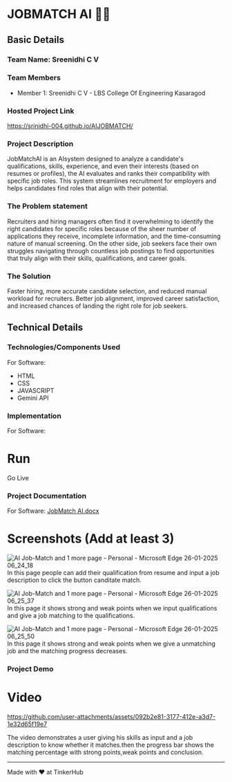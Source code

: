 # JOBMATCH AI 👩‍💻

## Basic Details
### Team Name: Sreenidhi C V


### Team Members
- Member 1: Sreenidhi C V - LBS College Of Engineering Kasaragod


### Hosted Project Link
https://srinidhi-004.github.io/AIJOBMATCH/

### Project Description
JobMatchAI is an  AIsystem designed to analyze a candidate's qualifications, skills, experience, and even their interests (based on resumes or profiles), the AI evaluates and ranks their compatibility with specific job roles. This system streamlines recruitment for employers and helps candidates find roles that align with their potential.

### The Problem statement
Recruiters and hiring managers often find it overwhelming to identify the right candidates for specific roles because of the sheer number of applications they receive, incomplete information, and the time-consuming nature of manual screening. On the other side, job seekers face their own struggles navigating through countless job postings to find opportunities that truly align with their skills, qualifications, and career goals.

### The Solution 
Faster hiring, more accurate candidate selection, and reduced manual workload for recruiters.
Better job alignment, improved career satisfaction, and increased chances of landing the right role for job seekers.

## Technical Details
### Technologies/Components Used
For Software:
- HTML
- CSS
- JAVASCRIPT
- Gemini API


### Implementation
For Software:

# Run
Go Live

### Project Documentation
For Software:
[JobMatch AI.docx](https://github.com/user-attachments/files/18548542/JobMatch.AI.docx)

# Screenshots (Add at least 3)

![AI Job-Match and 1 more page - Personal - Microsoft​ Edge 26-01-2025 06_24_18](https://github.com/user-attachments/assets/600b4e56-d341-40de-b959-2bf93a356303)
In this page people can add their qualification from resume and input a job description to click the button canditate match.

![AI Job-Match and 1 more page - Personal - Microsoft​ Edge 26-01-2025 06_25_37](https://github.com/user-attachments/assets/694a2a7d-29af-426c-bb03-c563c3b5f5b9)
In this page it shows strong and weak points when we input qualifications and give a job matching to the qualifications.

![AI Job-Match and 1 more page - Personal - Microsoft​ Edge 26-01-2025 06_25_50](https://github.com/user-attachments/assets/6edc6e8a-40ff-4990-8a1f-75cf5097d200)
In this page it shows strong and weak points when we give a unmatching job and the matching progress decreases.


### Project Demo
# Video


https://github.com/user-attachments/assets/092b2e81-3177-412e-a3d7-1e32d65f19e7


The video demonstrates a user giving his skills as input and a job description to know whether it matches.then the progress bar shows the matching percentage with strong points,weak points and conclusion.

---
Made with ❤️ at TinkerHub

